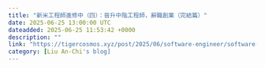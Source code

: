```yaml
---
title: "新米工程師進修中（四）：晉升中階工程師，辭職創業（完結篇）"
date: 2025-06-25 13:00:00 UTC
dateadded: 2025-06-25 11:53:42 +0000
description: ""
link: "https://tigercosmos.xyz/post/2025/06/software-engineer/software-engineer-grow-up-4/"
category: [Liu An-Chi's blog]
---
```

